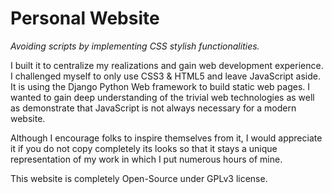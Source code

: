 # Personal Website

*Avoiding scripts by implementing CSS stylish functionalities.*

I built it to centralize my realizations and gain web development experience. I challenged myself to only use CSS3 & HTML5 and leave JavaScript aside. It is using the Django Python Web framework to build static web pages. I wanted to gain deep understanding of the trivial web technologies as well as demonstrate that JavaScript is not always necessary for a modern website.

Although I encourage folks to inspire themselves from it, I would appreciate it if you do not copy completely its looks so that it stays a unique representation of my work in which I put numerous hours of mine.

This website is completely Open-Source under GPLv3 license.
